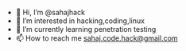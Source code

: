 - 👋 Hi, I’m @sahajhack
- 👀 I’m interested in hacking,coding,linux
- 🌱 I’m currently learning penetration testing
- 📫 How to reach me sahaj.code.hack@gmail.com

<!---
sahajhack/sahajhack is a ✨ special ✨ repository because its `README.md` (this file) appears on your GitHub profile.
You can click the Preview link to take a look at your changes.
--->
